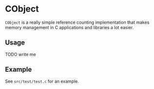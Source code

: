 CObject
=======

`CObject` is a really simple reference counting implementation that makes
memory management in C applications and libraries a lot easier.

Usage
-----

TODO write me

Example
-------

See `src/test/test.c` for an example.
